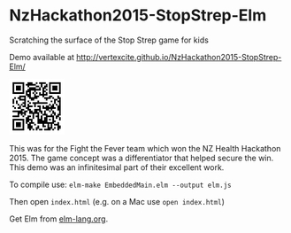 # NzHackathon2015-StopStrep-Elm
Scratching the surface of the Stop Strep game for kids

Demo available at http://vertexcite.github.io/NzHackathon2015-StopStrep-Elm/

![QR code](media/StopStrep-QR-code.png)

This was for the Fight the Fever team which won the NZ Health Hackathon 2015.
The game concept was a differentiator that helped secure the win.
This demo was an infinitesimal part of their excellent work.

To compile use: `elm-make EmbeddedMain.elm --output elm.js`

Then open `index.html` (e.g. on a Mac use `open index.html`)

Get Elm from [elm-lang.org](elm-lang.org).
